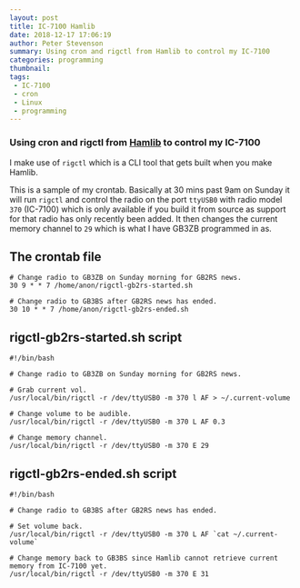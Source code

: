 ```yaml
---
layout: post
title: IC-7100 Hamlib
date: 2018-12-17 17:06:19
author: Peter Stevenson
summary: Using cron and rigctl from Hamlib to control my IC-7100
categories: programming
thumbnail:
tags:
 - IC-7100
 - cron
 - Linux
 - programming
---
```


### Using cron and rigctl from [Hamlib](https://github.com/Hamlib/Hamlib) to control my IC-7100

I make use of `rigctl` which is a CLI tool that gets built when you make Hamlib.

This is a sample of my crontab. Basically at 30 mins past 9am on Sunday it will run `rigctl` and control the radio on the port `ttyUSB0` with radio model `370` (IC-7100) which is only available if you build it from source as support for that radio has only recently been added. It then changes the current memory channel to `29` which is what I have GB3ZB programmed in as.

## The crontab file

```shell
# Change radio to GB3ZB on Sunday morning for GB2RS news.
30 9 * * 7 /home/anon/rigctl-gb2rs-started.sh

# Change radio to GB3BS after GB2RS news has ended.
30 10 * * 7 /home/anon/rigctl-gb2rs-ended.sh
```

## rigctl-gb2rs-started.sh script

```shell
#!/bin/bash

# Change radio to GB3ZB on Sunday morning for GB2RS news.

# Grab current vol.
/usr/local/bin/rigctl -r /dev/ttyUSB0 -m 370 l AF > ~/.current-volume

# Change volume to be audible.
/usr/local/bin/rigctl -r /dev/ttyUSB0 -m 370 L AF 0.3

# Change memory channel.
/usr/local/bin/rigctl -r /dev/ttyUSB0 -m 370 E 29
```

## rigctl-gb2rs-ended.sh script

```shell
#!/bin/bash

# Change radio to GB3BS after GB2RS news has ended.

# Set volume back.
/usr/local/bin/rigctl -r /dev/ttyUSB0 -m 370 L AF `cat ~/.current-volume`

# Change memory back to GB3BS since Hamlib cannot retrieve current memory from IC-7100 yet.
/usr/local/bin/rigctl -r /dev/ttyUSB0 -m 370 E 31
```

